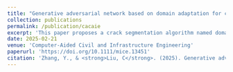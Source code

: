 ```yaml
---
title: "Generative adversarial network based on domain adaptation for crack segmentation in shadow environments"
collection: publications
permalink: /publication/cacaie
excerpt: 'This paper proposes a crack segmentation algorithm named domain adaption.'
date: 2025-02-21
venue: 'Computer-Aided Civil and Infrastructure Engineering'
paperurl: 'https://doi.org/10.1111/mice.13451'
citation: 'Zhang, Y., & <strong>Liu, C</strong>. (2025). Generative adversarial network based on domain adaptation for crack segmentation in shadow environments. Computer-Aided Civil and Infrastructure Engineering. <strong>(Cover Article)</strong>'
---
```

